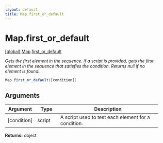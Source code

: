 ```yaml
---
layout: default
title: Map.first_or_default
---
```


# Map.first_or_default

[\[global\]]({{site.baseurl}}/docs/).[Map]({{site.baseurl}}/docs/Map/).[first_or_default]({{site.baseurl}}/docs/Map/first_or_default/)

_Gets the first element in the sequence. If a script is provided, gets the first element in the sequence that satisfies the condition. Returns null if no element is found._

```cs
Map.first_or_default([condition])
```

## Arguments

<table>
  <col width="15%">
  <col width="15%">
  <thead>
    <tr>
      <th>Argument</th>
      <th>Type</th>
      <th>Description</th>
    </tr>
  </thead>
  <tbody>
    <tr>
      <td>[condition]</td>
      <td>script</td>
      <td>A script used to test each element for a condition.</td>
    </tr>
  </tbody>
</table>

**Returns:** object

